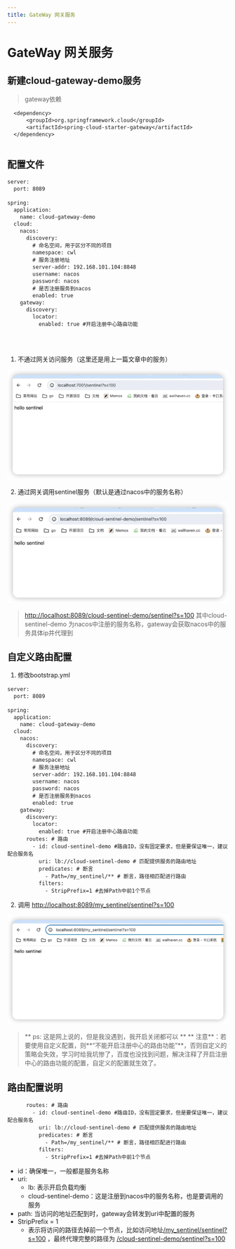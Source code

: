 ```yaml
---
title: GateWay 网关服务
---
```


# GateWay 网关服务

## 新建cloud-gateway-demo服务
> gateway依赖

```
  <dependency>
      <groupId>org.springframework.cloud</groupId>
      <artifactId>spring-cloud-starter-gateway</artifactId>
  </dependency>
  
```
## 配置文件
```
server:
  port: 8089

spring:
  application:
    name: cloud-gateway-demo
  cloud:
    nacos:
      discovery:
        # 命名空间，用于区分不同的项目
        namespace: cwl
        # 服务注册地址
        server-addr: 192.168.101.104:8848
        username: nacos
        password: nacos
        # 是否注册服务到nacos
        enabled: true
    gateway:
      discovery:
        locator:
          enabled: true #开启注册中心路由功能




```

1. 不通过网关访问服务（这里还是用上一篇文章中的服务）

![alt text](image-35.png)

2. 通过网关调用sentinel服务（默认是通过nacos中的服务名称）

![alt text](image-36.png)

> [http://localhost:8089/cloud-sentinel-demo/sentinel?s=100](http://localhost:8089/cloud-sentinel-demo/sentinel?s=100) 其中cloud-sentinel-demo 为nacos中注册的服务名称，gateway会获取nacos中的服务具体ip并代理到

## 自定义路由配置

1. 修改bootstrap.yml
```
server:
  port: 8089

spring:
  application:
    name: cloud-gateway-demo
  cloud:
    nacos:
      discovery:
        # 命名空间，用于区分不同的项目
        namespace: cwl
        # 服务注册地址
        server-addr: 192.168.101.104:8848
        username: nacos
        password: nacos
        # 是否注册服务到nacos
        enabled: true
    gateway:
      discovery:
        locator:
          enabled: true #开启注册中心路由功能
      routes: # 路由
        - id: cloud-sentinel-demo #路由ID，没有固定要求，但是要保证唯一，建议配合服务名
          uri: lb://cloud-sentinel-demo # 匹配提供服务的路由地址
          predicates: # 断言
            - Path=/my_sentinel/** # 断言，路径相匹配进行路由
          filters:
            - StripPrefix=1 #去掉Path中前1个节点
```

2. 调用 [http://localhost:8089/my_sentinel/sentinel?s=100](http://localhost:8089/my_sentinel/sentinel?s=100) 

![alt text](image-37.png)

> ** ps: 这是网上说的，但是我没遇到，我开启关闭都可以 **
> ** 注意**：若要使用自定义配置，则**“不能开启注册中心的路由功能”**，否则自定义的策略会失效，学习时给我坑惨了，百度也没找到问题，解决注释了开启注册中心的路由功能的配置，自定义的配置就生效了。

## 路由配置说明
```
      routes: # 路由
        - id: cloud-sentinel-demo #路由ID，没有固定要求，但是要保证唯一，建议配合服务名
          uri: lb://cloud-sentinel-demo # 匹配提供服务的路由地址
          predicates: # 断言
            - Path=/my_sentinel/** # 断言，路径相匹配进行路由
          filters:
            - StripPrefix=1 #去掉Path中前1个节点
```

- id：确保唯一，一般都是服务名称
- uri:
   - lb: 表示开启负载均衡
   - cloud-sentinel-demo：这是注册到nacos中的服务名称，也是要调用的服务
- path: 当访问的地址匹配到时，gateway会转发到uri中配置的服务
- StripPrefix = 1 
   - 表示将访问的路径去掉前一个节点，比如访问地址[/my_sentinel/sentinel?s=100](http://localhost:8089/my_sentinel/sentinel?s=100) ，最终代理完整的路径为 [/cloud-sentinel-demo/sentinel?s=100](http://localhost:8089/my_sentinel/sentinel?s=100) 

